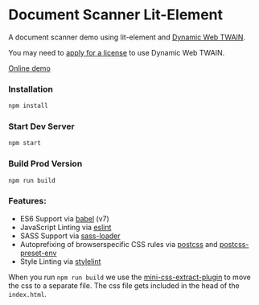 # Document Scanner Lit-Element

A document scanner demo using lit-element and [Dynamic Web TWAIN](https://www.dynamsoft.com/web-twain/overview).

You may need to [apply for a license](https://www.dynamsoft.com/customer/license/trialLicense?product=dwt) to use Dynamic Web TWAIN.

[Online demo](https://bejewelled-alfajores-51b60d.netlify.app/)

### Installation

```sh
npm install
```

### Start Dev Server

```sh
npm start
```

### Build Prod Version

```sh
npm run build
```

### Features:

- ES6 Support via [babel](https://babeljs.io/) (v7)
- JavaScript Linting via [eslint](https://eslint.org/)
- SASS Support via [sass-loader](https://github.com/jtangelder/sass-loader)
- Autoprefixing of browserspecific CSS rules via [postcss](https://postcss.org/) and [postcss-preset-env](https://github.com/csstools/postcss-preset-env)
- Style Linting via [stylelint](https://stylelint.io/)

When you run `npm run build` we use the [mini-css-extract-plugin](https://github.com/webpack-contrib/mini-css-extract-plugin) to move the css to a separate file. The css file gets included in the head of the `index.html`.
